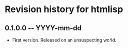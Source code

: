 # Revision history for htmlisp

## 0.1.0.0 -- YYYY-mm-dd

* First version. Released on an unsuspecting world.
